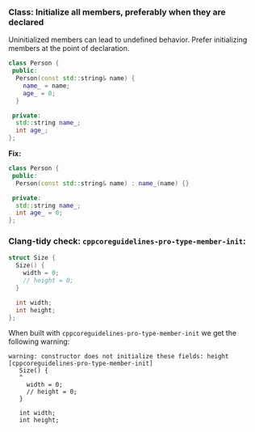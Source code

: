 ### Class: Initialize all members, preferably when they are declared

Uninitialized members can lead to undefined behavior. Prefer initializing members at the point of declaration.

```cpp
class Person {
 public:
  Person(const std::string& name) {
    name_ = name;
    age_ = 0;
  }

 private:
  std::string name_;
  int age_;
};
```

**Fix:**

```cpp
class Person {
 public:
  Person(const std::string& name) : name_(name) {}

 private:
  std::string name_;
  int age_ = 0;
};
```

### Clang-tidy check: `cppcoreguidelines-pro-type-member-init`:

```cpp
struct Size {
  Size() {
    width = 0;
    // height = 0;
  }

  int width;
  int height;
};
```
When built with `cppcoreguidelines-pro-type-member-init` we get the following warning:
```
warning: constructor does not initialize these fields: height [cppcoreguidelines-pro-type-member-init]
   Size() {
   ^
     width = 0;
     // height = 0;
   }
 
   int width;
   int height;
```

